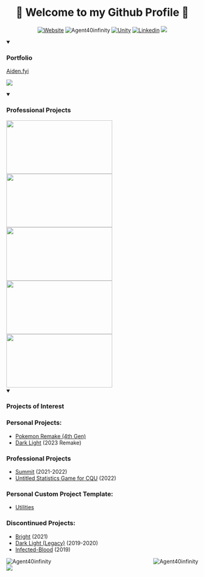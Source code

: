 <h1 align="center">🖤 Welcome to my Github Profile 🖤</h1>
<p align="center">
  <a href="https://aiden.fyi/"><img alt="Website" src="https://img.shields.io/website?url=https%3A%2F%2Faiden.fyi%2F&up_message=Up&down_message=Down&label=Portfolio" /></a>
  <img src="https://komarev.com/ghpvc/?username=Agent40infinity1&label=Profile%20views&color=0e75b6&style=flat" alt="Agent40infinity" />
  <a href="https://assetstore.unity.com/publishers/75209?srsltid=AfmBOoq2fHZZ0yUtld1Se3Q7TOsYkxmFjV2vXDdxj7SL8vvpEY1qYCRC"><img src="https://img.shields.io/badge/Unity-%23232300.svg?logo=unity&logoColor=white" alt="Unity" /></a>
  <a href="https://www.linkedin.com/in/aiden-nathan-agent40/"><img src="https://custom-icon-badges.demolab.com/badge/LinkedIn-0A66C2?logo=linkedin-white&logoColor=fff" alt="Linkedin"/></a>
  <a href="https://myanimelist.net/profile/Agent40"><img src="https://img.shields.io/badge/MyAnimeList-2E51A2?logo=myanimelist&logoColor=fff" /></a>
</p>

<details open>
  <summary><h3>Portfolio</h3></summary>
  <p><a href="http://aiden.fyi/">Aiden.fyi</a></p>
  <p><a href="https://github.com/Agent40infinity/Agent40infinity.github.io"><img src="https://github-readme-stats.vercel.app/api/pin/?username=Agent40infinity&repo=Agent40infinity.github.io&show_icons=true&locale=en&layout=compact&theme=dark&title_color=FFFFFF&text_color=4d4d4d&icon_color=58A6FF" /></a></p>
</details>


<details open> 
  <summary><h3>Professional Projects</h3></summary>
  <a href="https://github.com/Agent40infinity/Scene-Reference"><img width="278" height="140" src="https://github-readme-stats.vercel.app/api/pin/?username=Agent40infinity&repo=Scene-Reference&show_icons=true&locale=en&layout=compact&theme=dark&title_color=FFFFFF&text_color=4d4d4d&icon_color=58A6FF" /></a>
  <a href="https://github.com/Agent40infinity/PairVar"><img width="278" height="140" src="https://github-readme-stats.vercel.app/api/pin/?username=Agent40infinity&repo=PairVar&show_icons=true&locale=en&layout=compact&theme=dark&title_color=FFFFFF&text_color=4d4d4d&icon_color=58A6FF" /></a>
  <a href="https://github.com/Agent40infinity/Summit"><img width="278" height="140" src="https://github-readme-stats.vercel.app/api/pin/?username=Agent40infinity&repo=Summit&show_icons=true&locale=en&layout=compact&theme=dark&title_color=FFFFFF&text_color=4d4d4d&icon_color=58A6FF" /></a>
  <a href="https://github.com/Agent40infinity/Agent40infinity.github.io"><img width="278" height="140" src="https://github-readme-stats.vercel.app/api/pin/?username=Agent40infinity&repo=Agent40infinity.github.io&show_icons=true&locale=en&layout=compact&theme=dark&title_color=FFFFFF&text_color=4d4d4d&icon_color=58A6FF" /></a>
  <a href="https://github.com/Agent40infinity/Agent40infinity.github.io"><img width="278" height="140" src="https://github-readme-stats.vercel.app/api/pin/?username=Agent40infinity&repo=Agent40infinity.github.io&show_icons=true&locale=en&layout=compact&theme=dark&title_color=FFFFFF&text_color=4d4d4d&icon_color=58A6FF" /></a>
</details>

<details open> 
  <summary><h3>Projects of Interest</h3></summary>
</details>

### Personal Projects:
- [Pokemon Remake (4th Gen)](https://github.com/Agent40infinity/Pokemon-4th-Gen-Remake)
- [Dark Light](https://github.com/Agent40infinity/Dark-Light) (2023 Remake)

### Professional Projects
- [Summit](https://coolevil98.itch.io/summitbuild) (2021-2022)
- [Untitled Statistics Game for CQU](https://github.com/Agent40infinity/Untitled-Statistics-Project/) (2022)

### Personal Custom Project Template:

- [Utilities](https://github.com/Agent40infinity/Utilities)

### Discontinued Projects:
- [Bright](https://github.com/Agent40infinity/Bright) (2021)
- [Dark Light (Legacy)](https://github.com/Agent40infinity/Dark-Light-Legacy) (2019-2020)
- [Infected-Blood](https://github.com/Agent40infinity/Infected-Blood) (2019)

<p>
  <img align="left" src="https://github-readme-stats.vercel.app/api/top-langs?username=Agent40infinity&show_icons=true&locale=en&layout=compact&theme=dark&bg_color=0D1117&title_color=FFFFFF&text_color=4d4d4d&icon_color=58A6FF&hide_border=true" alt="Agent40infinity" />
  <img align="right" src="https://github-readme-stats.vercel.app/api?username=Agent40infinity&show_icons=true&locale=en&theme=dark&bg_color=0D1117&title_color=FFFFFF&text_color=4d4d4d&icon_color=58A6FF&hide_border=true" alt="Agent40infinity" />
</p>
</br>
<img src="https://raw.githubusercontent.com/Trilokia/Trilokia/379277808c61ef204768a61bbc5d25bc7798ccf1/bottom_header.svg" />
